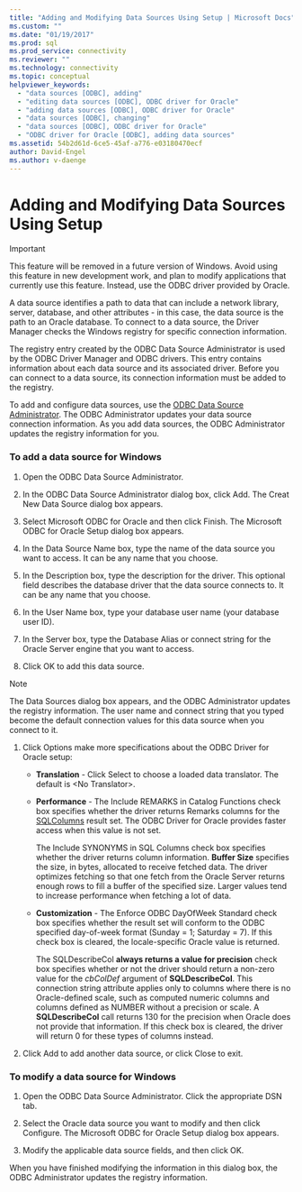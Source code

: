 ```yaml
---
title: "Adding and Modifying Data Sources Using Setup | Microsoft Docs"
ms.custom: ""
ms.date: "01/19/2017"
ms.prod: sql
ms.prod_service: connectivity
ms.reviewer: ""
ms.technology: connectivity
ms.topic: conceptual
helpviewer_keywords: 
  - "data sources [ODBC], adding"
  - "editing data sources [ODBC], ODBC driver for Oracle"
  - "adding data sources [ODBC], ODBC driver for Oracle"
  - "data sources [ODBC], changing"
  - "data sources [ODBC], ODBC driver for Oracle"
  - "ODBC driver for Oracle [ODBC], adding data sources"
ms.assetid: 54b2d61d-6ce5-45af-a776-e03180470ecf
author: David-Engel
ms.author: v-daenge
---
```

# Adding and Modifying Data Sources Using Setup
> [!IMPORTANT]  
>  This feature will be removed in a future version of Windows. Avoid using this feature in new development work, and plan to modify applications that currently use this feature. Instead, use the ODBC driver provided by Oracle.  
  
 A data source identifies a path to data that can include a network library, server, database, and other attributes - in this case, the data source is the path to an Oracle database. To connect to a data source, the Driver Manager checks the Windows registry for specific connection information.  
  
 The registry entry created by the ODBC Data Source Administrator is used by the ODBC Driver Manager and ODBC drivers. This entry contains information about each data source and its associated driver. Before you can connect to a data source, its connection information must be added to the registry.  
  
 To add and configure data sources, use the [ODBC Data Source Administrator](../../odbc/admin/odbc-data-source-administrator.md). The ODBC Administrator updates your data source connection information. As you add data sources, the ODBC Administrator updates the registry information for you.  
  
### To add a data source for Windows  
  
1.  Open the ODBC Data Source Administrator.  
  
2.  In the ODBC Data Source Administrator dialog box, click Add. The Creat New Data Source dialog box appears.  
  
3.  Select Microsoft ODBC for Oracle and then click Finish. The Microsoft ODBC for Oracle Setup dialog box appears.  
  
4.  In the Data Source Name box, type the name of the data source you want to access. It can be any name that you choose.  
  
5.  In the Description box, type the description for the driver. This optional field describes the database driver that the data source connects to. It can be any name that you choose.  
  
6.  In the User Name box, type your database user name (your database user ID).  
  
7.  In the Server box, type the Database Alias or connect string for the Oracle Server engine that you want to access.  
  
8.  Click OK to add this data source.  
  
> [!NOTE]  
>  The Data Sources dialog box appears, and the ODBC Administrator updates the registry information. The user name and connect string that you typed become the default connection values for this data source when you connect to it.  
  
1.  Click Options make more specifications about the ODBC Driver for Oracle setup:  
  
    -   **Translation** - Click Select to choose a loaded data translator. The default is \<No Translator>.  
  
    -   **Performance** - The Include REMARKS in Catalog Functions check box specifies whether the driver returns Remarks columns for the [SQLColumns](../../odbc/microsoft/level-1-api-functions-odbc-driver-for-oracle.md) result set. The ODBC Driver for Oracle provides faster access when this value is not set.  
  
         The Include SYNONYMS in SQL Columns check box specifies whether the driver returns column information. **Buffer Size** specifies the size, in bytes, allocated to receive fetched data. The driver optimizes fetching so that one fetch from the Oracle Server returns enough rows to fill a buffer of the specified size. Larger values tend to increase performance when fetching a lot of data.  
  
    -   **Customization** - The Enforce ODBC DayOfWeek Standard check box specifies whether the result set will conform to the ODBC specified day-of-week format (Sunday = 1; Saturday = 7). If this check box is cleared, the locale-specific Oracle value is returned.  
  
         The SQLDescribeCol **always returns a value for precision** check box specifies whether or not the driver should return a non-zero value for the *cbColDef* argument of **SQLDescribeCol**. This connection string attribute applies only to columns where there is no Oracle-defined scale, such as computed numeric columns and columns defined as NUMBER without a precision or scale. A **SQLDescribeCol** call returns 130 for the precision when Oracle does not provide that information. If this check box is cleared, the driver will return 0 for these types of columns instead.  
  
2.  Click Add to add another data source, or click Close to exit.  
  
### To modify a data source for Windows  
  
1.  Open the ODBC Data Source Administrator. Click the appropriate DSN tab.  
  
2.  Select the Oracle data source you want to modify and then click Configure. The Microsoft ODBC for Oracle Setup dialog box appears.  
  
3.  Modify the applicable data source fields, and then click OK.  
  
 When you have finished modifying the information in this dialog box, the ODBC Administrator updates the registry information.
